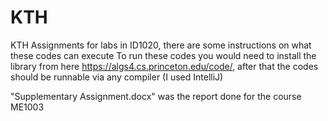 # KTH
KTH
Assignments for labs in ID1020, there are some instructions on what these codes can execute
To run these codes you would need to install the library from here https://algs4.cs.princeton.edu/code/, after that the codes should be runnable via any compiler (I used IntelliJ)

"Supplementary Assignment.docx" was the report done for the course ME1003

